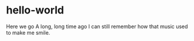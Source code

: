 # hello-world
Here we go
A long, long time ago
I can still remember how that music used to make me smile.
